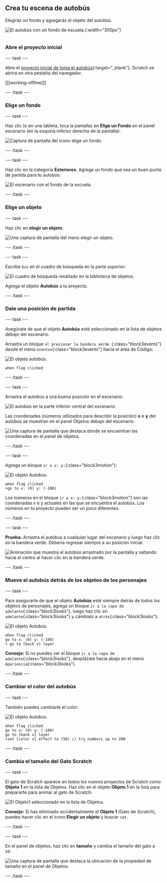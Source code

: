 ## Crea tu escena de autobús

<div style="display: flex; flex-wrap: wrap">
<div style="flex-basis: 200px; flex-grow: 1; margin-right: 15px;">
Elegirás un fondo y agregarás el objeto del autobús.
</div>
<div>

![El autobús con un fondo de escuela.](images/bus-scene.png){:width="300px"}

</div>
</div>

### Abre el proyecto inicial

--- task ---

Abre el [proyecto inicial de toma el autobús](https://scratch.mit.edu/projects/582214330/editor){:target="_blank"}. Scratch se abrirá en otra pestaña del navegador.

[[[working-offline]]]

--- /task ---

### Elige un fondo

--- task ---

Haz clic (o en una tableta, toca la pantalla) en **Elige un Fondo** en el panel escenario (en la esquina inferior derecha de la pantalla):

![Captura de pantalla del ícono elige un fondo.](images/choose-a-backdrop.png)

--- /task ---

--- task ---

Haz clic en la categoría **Exteriores**. Agrega un fondo que sea un buen punto de partida para tu autobús:

![El escenario con el fondo de la escuela.](images/outdoor-backdrop.png)

--- /task ---

### Elige un objeto

--- task ---

Haz clic en **elegir un objeto**:

![Una captura de pantalla del menú elegir un objeto.](images/choose-sprite-menu.png)

--- /task ---

--- task ---

Escribe `bus` en el cuadro de búsqueda en la parte superior:

![El cuadro de búsqueda resaltado en la biblioteca de objetos.](images/bus-search.png)

Agrega el objeto **Autobús** a tu proyecto.

--- /task ---

### Dale una posición de partida

--- task ---

Asegúrate de que el objeto **Autobús** esté seleccionado en la lista de objetos debajo del escenario.

Arrastra un bloque `al presionar la bandera verde `{:class="block3events"} desde el menú `eventos`{:class="block3events"} hacia el área de Código:

![El objeto autobús.](images/bus-sprite.png)

```blocks3
when flag clicked
```

--- /task ---

--- task ---

Arrastra el autobús a una buena posición en el escenario:

![El autobús en la parte inferior central del escenario.](images/bus-bottom-middle.png)

Las coordenadas (números utilizados para describir la posición) **x** e **y** del autobús se muestran en el panel Objetos debajo del escenario:

![Una captura de pantalla que destaca dónde se encuentran las coordenadas en el panel de objetos.](images/coords-sprite-pane.png)

--- /task ---

--- task ---

Agrega un bloque `ir a x: y:`{:class="block3motion"}:

![El objeto Autobús.](images/bus-sprite.png)

```blocks3
when flag clicked
+go to x: (0) y: (-100)
```

Los números en el bloque `ir a x: y:`{:class="block3motion"} son las coordenadas x e y actuales en las que se encuentra el autobús. Los números en tu proyecto pueden ser un poco diferentes.

--- /task ---

--- task ---

**Prueba:** Arrastra el autobús a cualquier lugar del escenario y luego haz clic en la bandera verde. Debería regresar siempre a su posición inicial.

![Animación que muestra el autobús arrastrado por la pantalla y saltando hacia el centro al hacer clic en la bandera verde.](images/drag-bus.gif)

--- /task ---

### Mueve el autobús detrás de los objetos de los personajes

--- task ---

Para asegurarte de que el objeto **Autobús** esté siempre detrás de todos los objetos de personajes, agrega un bloque `ir a la capa de adelante`{:class="block3looks"}, luego haz clic en `adelante`{:class="block3looks"} y cámbialo a `atrás`{:class="block3looks"}:

![El objeto Autobús.](images/bus-sprite.png)

```blocks3
when flag clicked
go to x: (0) y: (-100)
+ go to [back v] layer
```

**Consejo:** Si no puedes ver el bloque `ir a la capa de adelante`{:class="block3looks"}, desplázate hacia abajo en el menú `Apariencia`{:class="block3looks"}.

--- /task ---

### Cambiar el color del autobús

--- task ---

También puedes cambiarle el color:

![El objeto Autobús.](images/bus-sprite.png)

```blocks3
when flag clicked
go to x: (0) y: (-100)
go to [back v] layer
+set [color v] effect to (50) // try numbers up to 200
```

--- /task ---

### Cambia el tamaño del Gato Scratch

--- task ---

El gato de Scratch aparece en todos los nuevos proyectos de Scratch como **Objeto 1** en la lista de Objetos. Haz clic en el objeto **Objeto 1** en la lista para prepararte para animar al gato de Scratch:

![El Objeto1 seleccionado en la lista de Objetos.](images/sprite1-selected.png)

**Consejo:** Si has eliminado accidentalmente el **Objeto 1** (Gato de Scratch), puedes hacer clic en el ícono **Elegir un objeto** y buscar `cat`.

--- /task ---

--- task ---

En el panel de objetos, haz clic en **tamaño** y cambia el tamaño del gato a `50`:

![Una captura de pantalla que destaca la ubicación de la propiedad de tamaño en el panel de Objetos.](images/sprite-pane-size.png)

--- /task --- 
